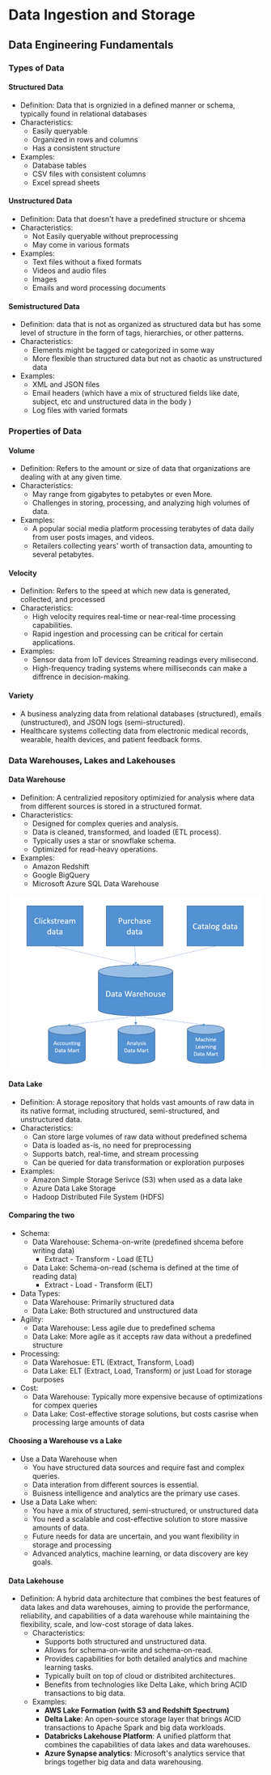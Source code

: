 # Data Ingestion and Storage

## Data Engineering Fundamentals

### Types of Data

#### Structured Data

- Definition: Data that is orgnizied in a defined manner or schema, typically found in relational databases
- Characteristics:
    - Easily queryable
    - Organized in rows and columns
    - Has a consistent structure
- Examples:
    - Database tables
    - CSV files with consistent columns
    - Excel spread sheets

#### Unstructured Data

- Definition: Data that doesn't have a predefined structure or shcema
- Characteristics:
    - Not Easily queryable without preprocessing
    - May come in various formats
- Examples:
    - Text files without a fixed formats
    - Videos and audio files
    - Images
    - Emails and word processing documents

#### Semistructured Data

- Definition: data that is not as organized as structured data but has some level of structure in the form of tags, hierarchies, or other patterns.
- Characteristics:
    - Elements might be tagged or categorized in some way
    - More flexible than structured data but not as chaotic as unstructured data
- Examples:
    - XML and JSON files
    - Email headers (which have a mix of structured fields like date, subject, etc and unstructured data in the body )
    - Log files with varied formats

### Properties of Data

#### Volume

- Definition: Refers to the amount or size of data that organizations are dealing with at any given time.
- Characteristics:
    - May range from gigabytes to petabytes or even More.
    - Challenges in storing, processing, and analyzing high volumes of data.
- Examples:
    - A popular social media platform processing terabytes of data daily from user posts images, and videos.
    - Retailers collecting years' worth of transaction data, amounting to several petabytes.

#### Velocity

- Definition: Refers to the speed at which new data is generated, collected, and processed
- Characteristics:
    - High velocity requires real-time or near-real-time processing capabilities.
    - Rapid ingestion and processing can be critical for certain applications.
- Examples:
    - Sensor data from IoT devices Streaming readings every milisecond.
    - High-frequency trading systems where milliseconds can make a diffrence in decision-making.

#### Variety

- A business analyzing data from relational databases (structured), emails (unstructured), and JSON logs (semi-structured).
- Healthcare systems collecting data from electronic medical records, wearable, health devices, and patient feedback forms.

### Data Warehouses, Lakes and Lakehouses

#### Data Warehouse

- Definition: A centralizied repository optimizied for analysis where data from different sources is stored in a structured format.
- Characteristics:
    - Designed for complex queries and analysis.
    - Data is cleaned, transformed, and loaded (ETL process).
    - Typically uses a star or snowflake schema.
    - Optimized for read-heavy operations.
- Examples:
    - Amazon Redshift
    - Google BigQuery
    - Microsoft Azure SQL Data Warehouse

![Datawarehouse](../assets/datawarehouse.png)

#### Data Lake

- Definition: A storage repository that holds vast amounts of raw data in its native format, including structured, semi-structured, and unstructured data.
- Characteristics:
    - Can store large volumes of raw data without predefined schema
    - Data is loaded as-is, no need for preprocessing
    - Supports batch, real-time, and stream processing
    - Can be queried for data transformation or exploration purposes
- Examples:
    - Amazon Simple Storage Serivce (S3) when used as a data lake
    - Azure Data Lake Storage
    - Hadoop Distributed File System (HDFS)

#### Comparing the two

- Schema:
    - Data Warehouse: Schema-on-write (predefined shcema before writing data)
        - Extract - Transform - Load (ETL)
    - Data Lake: Schema-on-read (schema is defined at the time of reading data)
         - Extract - Load - Transform (ELT)
- Data Types:
    - Data Warehouse: Primarily structured data
    - Data Lake: Both structured and unstructured data
- Agility:
    - Data Warehouse: Less agile due to predefined schema
    - Data Lake: More agile as it accepts raw data without a predefined structure
- Processing:
    - Data Warehosue: ETL (Extract, Transform, Load)
    - Data Lake: ELT (Extract, Load, Transform) or just Load for storage purposes
- Cost:
    - Data Warehouse: Typically more expensive because of optimizations for compex queries
    - Data Lake: Cost-effective storage solutions, but costs casrise when processing large amounts of data

#### Choosing a Warehouse vs a Lake

- Use a Data Warehouse when
    - You have structured data sources and require fast and complex queries.
    - Data interation from different sources is essential.
    - Buisness intelligence and analytics are the primary use cases.
- Use a Data Lake when:
    - You have a mix of structured, semi-structured, or unstructured data
    - You need a scalable and cost-effective solution to store massive amounts of data.
    - Future needs for data are uncertain, and you want flexibility in storage and processing
    - Advanced analytics, machine learning, or data discovery are key goals.

#### Data Lakehouse

- Definition: A hybrid data architecture that combines the best features of data lakes and data warehouses, aiming to provide the performance, reliability, and capabilities of a data warehouse while maintaining the flexibility, scale, and low-cost storage of data lakes.
    - Characteristics:
        - Supports both structured and unstructured data.
        - Allows for schema-on-write and schema-on-read.
        - Provides capabilities for both detailed analytics and machine learning tasks.
        - Typically built on top of cloud or distribited architectures.
        - Benefits from technologies like Delta Lake, which bring ACID transactions to big data.
    - Examples:
        - **AWS Lake Formation (with S3 and Redshift Spectrum)**
        - **Delta Lake**: An open-source storage layer that brings ACID transactions to Apache Spark and big data workloads.
        - **Databricks Lakehouse Platform**: A unified platform that combines the capabilities of data lakes and data warehouses.
        - **Azure Synapse analytics**: Microsoft's analytics service that brings together big data and data warehousing.
